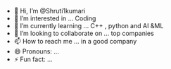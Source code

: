 - 👋 Hi, I’m @Shruti1kumari
- 👀 I’m interested in ... Coding
- 🌱 I’m currently learning ... C++ , python and AI &ML
- 💞️ I’m looking to collaborate on ... top companies
- 📫 How to reach me ... in a good company
- 😄 Pronouns: ...
- ⚡ Fun fact: ...

<!---
Shruti1kumari/Shruti1kumari is a ✨ special ✨ repository because its `README.md` (this file) appears on your GitHub profile.
You can click the Preview link to take a look at your changes.
--->
